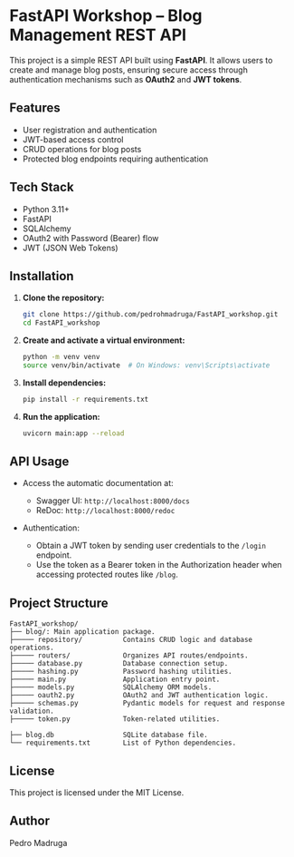 # FastAPI Workshop – Blog Management REST API

This project is a simple REST API built using **FastAPI**. It allows users to create and manage blog posts, ensuring secure access through authentication mechanisms such as **OAuth2** and **JWT tokens**.

## Features

* User registration and authentication
* JWT-based access control
* CRUD operations for blog posts
* Protected blog endpoints requiring authentication

## Tech Stack

* Python 3.11+
* FastAPI
* SQLAlchemy
* OAuth2 with Password (Bearer) flow
* JWT (JSON Web Tokens)

## Installation

1. **Clone the repository:**

   ```bash
   git clone https://github.com/pedrohmadruga/FastAPI_workshop.git
   cd FastAPI_workshop
   ```

2. **Create and activate a virtual environment:**

   ```bash
   python -m venv venv
   source venv/bin/activate  # On Windows: venv\Scripts\activate
   ```

3. **Install dependencies:**

   ```bash
   pip install -r requirements.txt
   ```

4. **Run the application:**

   ```bash
   uvicorn main:app --reload
   ```

## API Usage

* Access the automatic documentation at:

  * Swagger UI: `http://localhost:8000/docs`
  * ReDoc: `http://localhost:8000/redoc`

* Authentication:

  * Obtain a JWT token by sending user credentials to the `/login` endpoint.
  * Use the token as a Bearer token in the Authorization header when accessing protected routes like `/blog`.

## Project Structure

```
FastAPI_workshop/
├── blog/: Main application package.
├───── repository/          Contains CRUD logic and database operations.
├───── routers/             Organizes API routes/endpoints.
├───── database.py          Database connection setup.
├───── hashing.py           Password hashing utilities.
├───── main.py              Application entry point.
├───── models.py            SQLAlchemy ORM models.
├───── oauth2.py            OAuth2 and JWT authentication logic.
├───── schemas.py           Pydantic models for request and response validation.
├───── token.py             Token-related utilities.

├── blog.db                 SQLite database file.
└── requirements.txt        List of Python dependencies.
```

## License

This project is licensed under the MIT License.

## Author

Pedro Madruga

